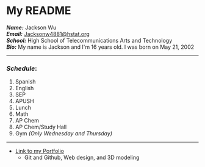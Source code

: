 # My README

_**Name:**_ Jackson Wu  
_**Email:**_ Jacksonw4881@hstat.org  
_**School:**_ High School of Telecommunications Arts and Technology  
_**Bio:**_ My name is Jackson and I'm 16 years old. I was born on May 21, 2002  

---

### _**Schedule**_:
1. Spanish  
2. English
3. SEP
4. APUSH 
5. Lunch
6. Math
7. AP Chem
8. AP Chem/Study Hall
9. Gym _(Only Wednesday and Thursday)_
---
* [Link to my Portfolio](https://sites.google.com/a/hstat.org/jacksonw4881sep11/)
    * Git and Github, Web design, and 3D modeling